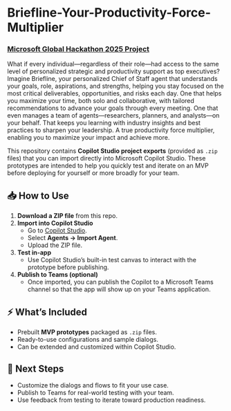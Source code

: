 # Briefline-Your-Productivity-Force-Multiplier
### [Microsoft Global Hackathon 2025 Project](https://innovationstudio.microsoft.com/hackathons/hackathon2025/project/95986)


What if every individual—regardless of their role—had access to the same level of personalized strategic and productivity support as top executives? Imagine Briefline, your personalized Chief of Staff agent that understands your goals, role, aspirations, and strengths, helping you stay focused on the most critical deliverables, opportunities, and risks each day. One that helps you maximize your time, both solo and collaborative, with tailored recommendations to advance your goals through every meeting. One that even manages a team of agents—researchers, planners, and analysts—on your behalf. That keeps you learning with industry insights and best practices to sharpen your leadership. A true productivity force multiplier, enabling you to maximize your impact and achieve more.


This repository contains **Copilot Studio project exports** (provided as `.zip` files) that you can import directly into Microsoft Copilot Studio. These prototypes are intended to help you quickly test and iterate on an MVP before deploying for yourself or more broadly for your team.  

## 📥 How to Use  

1. **Download a ZIP file** from this repo.  
2. **Import into Copilot Studio**  
   - Go to [Copilot Studio](https://copilotstudio.preview.microsoft.com/).  
   - Select **Agents → Import Agent**.  
   - Upload the ZIP file.    
3. **Test in-app**  
   - Use Copilot Studio’s built-in test canvas to interact with the prototype before publishing.
4. **Publish to Teams (optional)**  
   - Once imported, you can publish the Copilot to a Microsoft Teams channel so that the app will show up on your Teams application. 

## ⚡ What’s Included  

- Prebuilt **MVP prototypes** packaged as `.zip` files.  
- Ready-to-use configurations and sample dialogs.  
- Can be extended and customized within Copilot Studio.  

## 🚀 Next Steps  

- Customize the dialogs and flows to fit your use case.  
- Publish to Teams for real-world testing with your team.  
- Use feedback from testing to iterate toward production readiness.  

